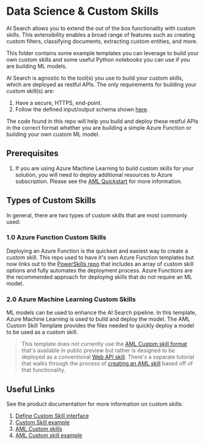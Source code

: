 # Data Science & Custom Skills
AI Search allows you to extend the out of the box functionality with custom skills. This extensibility enables a broad range of features such as creating custom filters, classifying documents, extracting custom entities, and more.

This folder contains some example templates you can leverage to build your own custom skills and some useful Python notebooks you can use if you are building ML models.

AI Search is agnostic to the tool(s) you use to build your custom skills, which are deployed as restful APIs.  The only requirements for building your custom skill(s) are:

1. Have a secure, HTTPS, end-point.
2. Follow the defined input/output schema shown [here](https://docs.microsoft.com/azure/search/cognitive-search-custom-skill-interface). 

The code found in this repo will help you build and deploy these restful APIs in the correct format whether you are building a simple Azure Function or building your own custom ML model.

## Prerequisites
1. If you are using Azure Machine Learning to build custom skills for your solution, you will need to deploy additional resources to Azure subscription.  Please see the [AML Quickstart](https://docs.microsoft.com/azure/machine-learning/service/quickstart-get-started) for more information.

## Types of Custom Skills
In general, there are two types of custom skills that are most commonly used:

### 1.0 Azure Function Custom Skills
Deploying an Azure Function is the quickest and easiest way to create a custom skill. This repo used to have it's own Azure Function templates but now links out to the [PowerSkills repo](https://github.com/Azure-Samples/azure-search-power-skills) that includes an array of custom skill options and fully automates the deployment process. Azure Functions are the recommended approach for deploying skills that do not require an ML model.

### 2.0 Azure Machine Learning Custom Skills
ML models can be used to enhance the AI Search pipeline. In this template, Azure Machine Learning is used to build and deploy the model. The AML Custom Skill Template provides the files needed to quickly deploy a model to be used as a custom skill. 

> This template does not currently use the [AML Custom skill format](https://docs.microsoft.com/azure/search/cognitive-search-aml-skill) that's available in public preview but rather is designed to be deployed as a conventional [Web API skill](https://docs.microsoft.com/azure/search/cognitive-search-custom-skill-web-api). There's a separate tutorial that walks through the process of [creating an AML skill](https://docs.microsoft.com/azure/search/cognitive-search-tutorial-aml-custom-skill) based off of that functionality.

## Useful Links
See the product documentation for more information on custom skills:
1. [Define Custom Skill interface](https://docs.microsoft.com/en-us/azure/search/cognitive-search-custom-skill-interface
)
2. [Custom Skill example](https://docs.microsoft.com/en-us/azure/search/cognitive-search-create-custom-skill-example
)
3. [AML Custom skills](https://docs.microsoft.com/azure/search/cognitive-search-aml-skill)
4. [AML Custom skill example](https://docs.microsoft.com/azure/search/cognitive-search-tutorial-aml-custom-skill)

